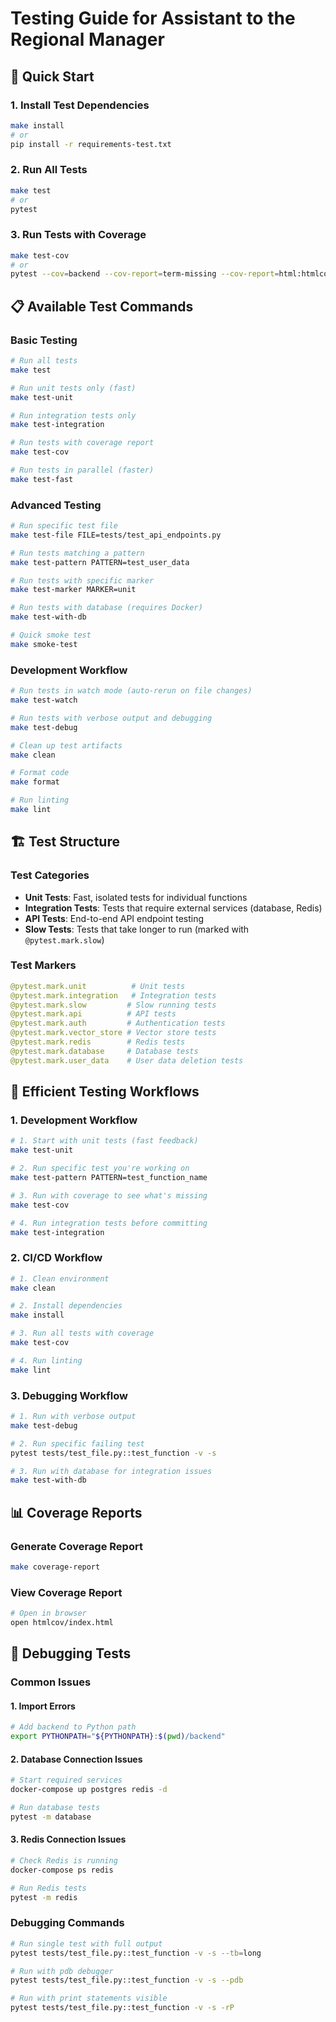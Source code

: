 # Testing Guide for Assistant to the Regional Manager

## 🚀 Quick Start

### 1. Install Test Dependencies
```bash
make install
# or
pip install -r requirements-test.txt
```

### 2. Run All Tests
```bash
make test
# or
pytest
```

### 3. Run Tests with Coverage
```bash
make test-cov
# or
pytest --cov=backend --cov-report=term-missing --cov-report=html:htmlcov
```

## 📋 Available Test Commands

### Basic Testing
```bash
# Run all tests
make test

# Run unit tests only (fast)
make test-unit

# Run integration tests only
make test-integration

# Run tests with coverage report
make test-cov

# Run tests in parallel (faster)
make test-fast
```

### Advanced Testing
```bash
# Run specific test file
make test-file FILE=tests/test_api_endpoints.py

# Run tests matching a pattern
make test-pattern PATTERN=test_user_data

# Run tests with specific marker
make test-marker MARKER=unit

# Run tests with database (requires Docker)
make test-with-db

# Quick smoke test
make smoke-test
```

### Development Workflow
```bash
# Run tests in watch mode (auto-rerun on file changes)
make test-watch

# Run tests with verbose output and debugging
make test-debug

# Clean up test artifacts
make clean

# Format code
make format

# Run linting
make lint
```

## 🏗️ Test Structure

### Test Categories
- **Unit Tests**: Fast, isolated tests for individual functions
- **Integration Tests**: Tests that require external services (database, Redis)
- **API Tests**: End-to-end API endpoint testing
- **Slow Tests**: Tests that take longer to run (marked with `@pytest.mark.slow`)

### Test Markers
```python
@pytest.mark.unit          # Unit tests
@pytest.mark.integration   # Integration tests
@pytest.mark.slow         # Slow running tests
@pytest.mark.api          # API tests
@pytest.mark.auth         # Authentication tests
@pytest.mark.vector_store # Vector store tests
@pytest.mark.redis        # Redis tests
@pytest.mark.database     # Database tests
@pytest.mark.user_data    # User data deletion tests
```

## 🔧 Efficient Testing Workflows

### 1. Development Workflow
```bash
# 1. Start with unit tests (fast feedback)
make test-unit

# 2. Run specific test you're working on
make test-pattern PATTERN=test_function_name

# 3. Run with coverage to see what's missing
make test-cov

# 4. Run integration tests before committing
make test-integration
```

### 2. CI/CD Workflow
```bash
# 1. Clean environment
make clean

# 2. Install dependencies
make install

# 3. Run all tests with coverage
make test-cov

# 4. Run linting
make lint
```

### 3. Debugging Workflow
```bash
# 1. Run with verbose output
make test-debug

# 2. Run specific failing test
pytest tests/test_file.py::test_function -v -s

# 3. Run with database for integration issues
make test-with-db
```

## 📊 Coverage Reports

### Generate Coverage Report
```bash
make coverage-report
```

### View Coverage Report
```bash
# Open in browser
open htmlcov/index.html
```


## 🐛 Debugging Tests

### Common Issues

#### 1. Import Errors
```bash
# Add backend to Python path
export PYTHONPATH="${PYTHONPATH}:$(pwd)/backend"
```

#### 2. Database Connection Issues
```bash
# Start required services
docker-compose up postgres redis -d

# Run database tests
pytest -m database
```

#### 3. Redis Connection Issues
```bash
# Check Redis is running
docker-compose ps redis

# Run Redis tests
pytest -m redis
```

### Debugging Commands
```bash
# Run single test with full output
pytest tests/test_file.py::test_function -v -s --tb=long

# Run with pdb debugger
pytest tests/test_file.py::test_function -v -s --pdb

# Run with print statements visible
pytest tests/test_file.py::test_function -v -s -rP
```

